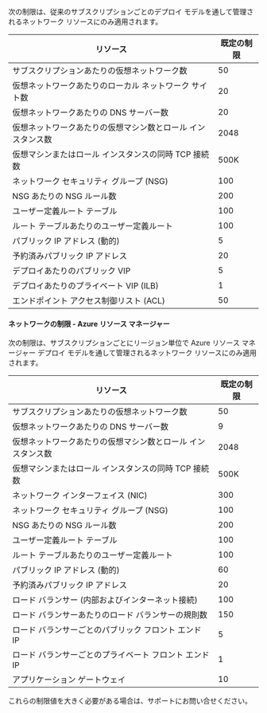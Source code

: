 次の制限は、従来のサブスクリプションごとのデプロイ モデルを通して管理されるネットワーク リソースにのみ適用されます。

リソース| 既定の制限
--- | ---
サブスクリプションあたりの仮想ネットワーク数 | 50
仮想ネットワークあたりのローカル ネットワーク サイト数 | 20
仮想ネットワークあたりの DNS サーバー数 | 20
仮想ネットワークあたりの仮想マシン数とロール インスタンス数 | 2048
仮想マシンまたはロール インスタンスの同時 TCP 接続数 | 500K
ネットワーク セキュリティ グループ (NSG) | 100
NSG あたりの NSG ルール数 | 200
ユーザー定義ルート テーブル | 100
ルート テーブルあたりのユーザー定義ルート | 100
パブリック IP アドレス (動的) | 5
予約済みパブリック IP アドレス | 20
デプロイあたりのパブリック VIP | 5
デプロイあたりのプライベート VIP (ILB) | 1
エンドポイント アクセス制御リスト (ACL) | 50


#### ネットワークの制限 - Azure リソース マネージャー

次の制限は、サブスクリプションごとにリージョン単位で Azure リソース マネージャー デプロイ モデルを通して管理されるネットワーク リソースにのみ適用されます。

リソース| 既定の制限
--- | ---
サブスクリプションあたりの仮想ネットワーク数 | 50
仮想ネットワークあたりの DNS サーバー数 | 9
仮想ネットワークあたりの仮想マシン数とロール インスタンス数 | 2048
仮想マシンまたはロール インスタンスの同時 TCP 接続数 | 500K
ネットワーク インターフェイス (NIC) | 300
ネットワーク セキュリティ グループ (NSG) | 100
NSG あたりの NSG ルール数 | 200
ユーザー定義ルート テーブル | 100
ルート テーブルあたりのユーザー定義ルート | 100
パブリック IP アドレス (動的) | 60
予約済みパブリック IP アドレス | 20
ロード バランサー (内部およびインターネット接続) | 100
ロード バランサーあたりのロード バランサーの規則数 | 150
ロード バランサーごとのパブリック フロント エンド IP | 5
ロード バランサーごとのプライベート フロント エンド IP | 1
アプリケーション ゲートウェイ | 10

これらの制限値を大きく必要がある場合は、サポートにお問い合せください。

<!---HONumber=Oct15_HO3-->